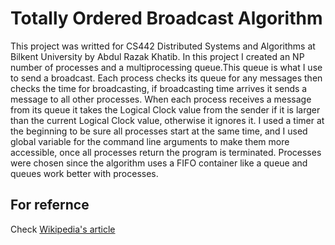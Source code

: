 # Totally Ordered Broadcast Algorithm
This project was writted for CS442 Distributed Systems and Algorithms at Bilkent University by Abdul Razak Khatib.
In this project I created an NP number of processes and a multiprocessing queue.This queue is what I use to send a broadcast.
Each process checks its queue for any messages then checks the time for broadcasting, if broadcasting time arrives it sends a message to all other processes.
When each process receives a message from its queue it takes the Logical Clock value from the sender if it is larger than the current Logical Clock value, otherwise it ignores it. 
I used a timer at the beginning to be sure all processes start at the same time, and I used global variable for the command line arguments to make them more accessible, once all processes return the program is terminated.
Processes were chosen since the algorithm uses a FIFO container like a queue and queues work better with processes.

## For refernce 
Check [Wikipedia's article](https://en.wikipedia.org/wiki/Atomic_broadcast)
